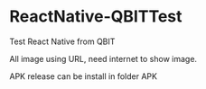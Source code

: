 # ReactNative-QBITTest
Test React Native from QBIT

All image using URL, need internet to show image.

APK release can be install in folder APK
